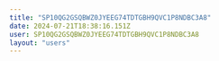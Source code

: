 ```yaml
---
title: "SP10QG2GSQBWZ0JYEEG74TDTGBH9QVC1P8NDBC3A8"
date: 2024-07-21T18:38:16.151Z
user: SP10QG2GSQBWZ0JYEEG74TDTGBH9QVC1P8NDBC3A8
layout: "users"
---
```

    